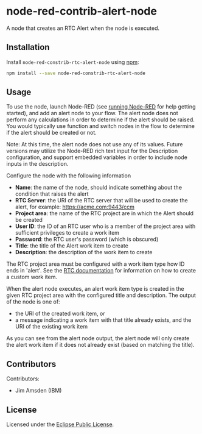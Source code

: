 # node-red-contrib-alert-node

A node that creates an RTC Alert when the node is executed.

## Installation

Install `node-red-constrib-rtc-alert-node` using [npm](https://www.npmjs.com/):

```bash
npm install --save node-red-constrib-rtc-alert-node
```

## Usage

To use the node, launch Node-RED (see [running Node-RED](http://nodered.org/docs/getting-started/running.html) for help getting started), and add an alert node to your flow. The alert node does not perform any calculations in order to determine if the alert should be raised. You would typically use function and switch nodes in the flow to determine if the alert should be created or not. 

Note: At this time, the alert node does not use any of its values. Future versions may utilize the Node-RED rich text input for the Description configuration, and support embedded variables in order to include node inputs in the description. 

Configure the node with the following information

* **Name**: the name of the node, should indicate something about the condition that raises the alert
* **RTC Server**: the URI of the RTC server that will be used to create the alert, for example: https://acme.com:9443/ccm
* **Project area**: the name of the RTC project are in which the Alert should be created
* **User ID**: the ID of an RTC user who is a member of the project area with sufficient privileges to create a work item
* **Password**: the RTC user's password (which is obscured)
* **Title**: the title of the Alert work item to create
* **Description**: the description of the work item to create

The RTC project area must be configured with a work item type how ID ends in 'alert'. See the [RTC documentation](https://www.ibm.com/support/knowledgecenter/SSCP65_6.0.5/com.ibm.jazz.platform.doc/topics/c_administering_projects.html) for information on how to create a custom work item.

When the alert node executes, an alert work item type is created in the given RTC project area with the configured title and description. The output of the node is one of:

* the URI of the created work item, or
* a message indicating a work item with that title already exists, and the URI of the existing work item

As you can see from the alert node output, the alert node will only create the alert work item if it does not already exist (based on matching the title).

## Contributors

Contributors:

* Jim Amsden (IBM)

## License

Licensed under the [Eclipse Public License](./LICENSE.html).

